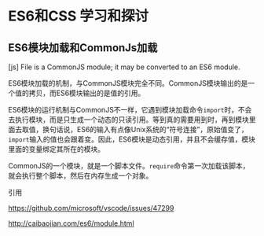 # ES6和CSS 学习和探讨

## ES6模块加载和CommonJs加载

[js] File is a CommonJS module; it may be converted to an ES6 module.



ES6模块加载的机制，与CommonJS模块完全不同。CommonJS模块输出的是一个值的拷贝，而ES6模块输出的是值的引用。

ES6模块的运行机制与CommonJS不一样，它遇到模块加载命令`import`时，不会去执行模块，而是只生成一个动态的只读引用。等到真的需要用到时，再到模块里面去取值，换句话说，ES6的输入有点像Unix系统的“符号连接”，原始值变了，`import`输入的值也会跟着变。因此，ES6模块是动态引用，并且不会缓存值，模块里面的变量绑定其所在的模块。

CommonJS的一个模块，就是一个脚本文件。`require`命令第一次加载该脚本，就会执行整个脚本，然后在内存生成一个对象。



引用

https://github.com/microsoft/vscode/issues/47299

http://caibaojian.com/es6/module.html